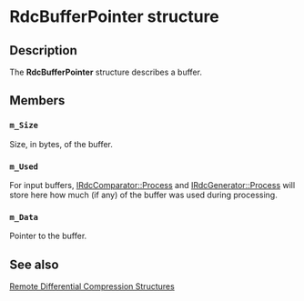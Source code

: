 # RdcBufferPointer structure

## Description

The **RdcBufferPointer** structure describes a
buffer.

## Members

### `m_Size`

Size, in bytes, of the buffer.

### `m_Used`

For input buffers, [IRdcComparator::Process](https://learn.microsoft.com/previous-versions/windows/desktop/api/msrdc/nf-msrdc-irdccomparator-process)
and [IRdcGenerator::Process](https://learn.microsoft.com/previous-versions/windows/desktop/api/msrdc/nf-msrdc-irdcgenerator-process) will store here how
much (if any) of the buffer was used during processing.

### `m_Data`

Pointer to the buffer.

## See also

[Remote Differential Compression Structures](https://learn.microsoft.com/previous-versions/windows/desktop/rdc/remote-differential-compression-structures)
